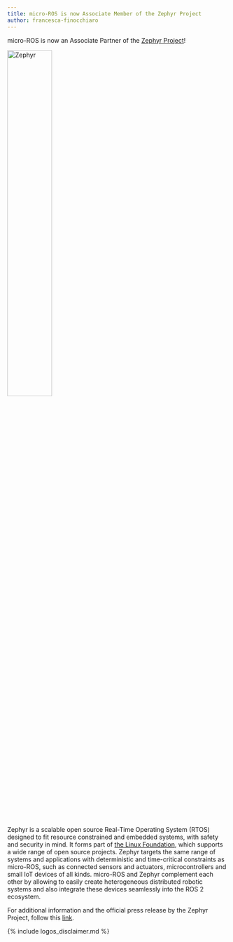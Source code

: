 ```yaml
---
title: micro-ROS is now Associate Member of the Zephyr Project
author: francesca-finocchiaro
---
```


micro-ROS is now an Associate Partner of the [Zephyr Project](https://www.zephyrproject.org/)!

<img alt="Zephyr" src="https://www.linuxfoundation.org/wp-content/uploads/zephyr-color.svg" width="45%"/>

Zephyr is a scalable open source Real-Time Operating System (RTOS) designed to fit resource constrained and embedded systems, with safety and security in mind. It forms part of [the Linux Foundation](https://www.linuxfoundation.org/), which supports a wide range of open source projects. Zephyr targets the same range of systems and applications with deterministic and time-critical constraints as micro-ROS, such as connected sensors and actuators, microcontrollers and small IoT devices of all kinds. micro-ROS and Zephyr complement each other by allowing to easily create heterogeneous distributed robotic systems and also integrate these devices seamlessly into the ROS 2 ecosystem.

For additional information and the official press release by the Zephyr Project, follow this [link](https://www.zephyrproject.org/google-and-facebook-select-zephyr-rtos-for-next-generation-products/).

{% include logos_disclaimer.md %}
